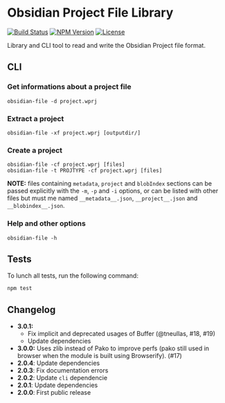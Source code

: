 # Obsidian Project File Library

[![Build Status](https://travis-ci.org/wanadev/obsidian-file.svg?branch=master)](https://travis-ci.org/wanadev/obsidian-file)
[![NPM Version](http://img.shields.io/npm/v/obsidian-file.svg?style=flat)](https://www.npmjs.com/package/obsidian-file)
[![License](http://img.shields.io/npm/l/obsidian-file.svg?style=flat)](https://github.com/wanadev/obsidian-file/blob/master/LICENSE)


Library and CLI tool to read and write the Obsidian Project file format.


## CLI

### Get informations about a project file

    obsidian-file -d project.wprj

### Extract a project

    obsidian-file -xf project.wprj [outputdir/]

### Create a project

    obsidian-file -cf project.wprj [files]
    obsidian-file -t PROJTYPE -cf project.wprj [files]

__NOTE:__ files containing `metadata`, `project` and `blobIndex` sections can
be passed explicitly with the `-m`, `-p` and `-i` options, or can be listed
with other files but must me named `__metadata__.json`, `__project__.json` and
`__blobindex__.json`.

### Help and other options

    obsidian-file -h


## Tests

To lunch all tests, run the following command:

    npm test


## Changelog

* **3.0.1:**
  * Fix implicit and deprecated usages of Buffer (@tneullas, #18, #19)
  * Update dependencies
* **3.0.0:** Uses zlib instead of Pako to improve perfs (pako still used in browser when the module is built using Browserify). (#17)
* **2.0.4**: Update dependencies
* **2.0.3**: Fix documentation errors
* **2.0.2**: Update `cli` dependencie
* **2.0.1**: Update dependencies
* **2.0.0**: First public release
